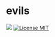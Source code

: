 # evils 

![](https://travis-ci.org/ThinkKeep/evils.svg?branch=master)
[![License MIT](https://img.shields.io/badge/license-MIT-brightgreen.svg?style=flat)](https://raw.githubusercontent.com/jasonim/evils/master/LICENSE)&nbsp;

